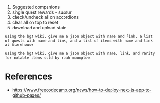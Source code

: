 1. Suggested companions
2. single quest rewards - sussur
3. check/uncheck all on accordions
4. clear all on top to reset
5. download and upload state

```
using the bg3 wiki, give me a json object with name and link, a list of quests with name and link, and a list of items with name and link at Storehouse
```

```
using the bg3 wiki, give me a json object with name, link, and rarity for notable items sold by roah moonglow
```

# References

-   https://www.freecodecamp.org/news/how-to-deploy-next-js-app-to-github-pages/
